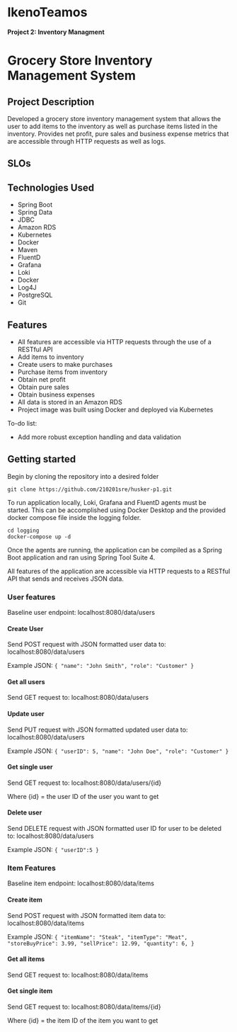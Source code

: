 # IkenoTeamos 
__Project 2: Inventory Managment__ 

# Grocery Store Inventory Management System

## Project Description

Developed a grocery store inventory management system that allows the user to add items to the inventory as well as purchase items listed in the inventory. Provides net profit, pure sales and business expense metrics that are accessible through HTTP requests as well as logs.

## SLOs

## Technologies Used

* Spring Boot
* Spring Data
* JDBC
* Amazon RDS
* Kubernetes
* Docker
* Maven
* FluentD
* Grafana
* Loki
* Docker
* Log4J
* PostgreSQL
* Git

## Features

* All features are accessible via HTTP requests through the use of a RESTful API
* Add items to inventory
* Create users to make purchases
* Purchase items from inventory
* Obtain net profit
* Obtain pure sales
* Obtain business expenses
* All data is stored in an Amazon RDS
* Project image was built using Docker and deployed via Kubernetes

To-do list:

* Add more robust exception handling and data validation

## Getting started

Begin by cloning the repository into a desired folder

```git clone https://github.com/210201sre/husker-p1.git```

To run application locally, Loki, Grafana and FluentD agents must be started. This can be accomplished using Docker Desktop and the provided docker compose file inside the logging folder.

```
cd logging
docker-compose up -d
```

Once the agents are running, the application can be compiled as a Spring Boot application and ran using Spring Tool Suite 4. 

All features of the application are accessible via HTTP requests to a RESTful API that sends and receives JSON data.

### User features

Baseline user endpoint: localhost:8080/data/users

#### Create User

Send POST request with JSON formatted user data to: localhost:8080/data/users

Example JSON: ```
    {
        "name": "John Smith",
        "role": "Customer"
    }
    ```

#### Get all users

Send GET request to: localhost:8080/data/users 

#### Update user

Send PUT request with JSON formatted updated user data to: localhost:8080/data/users

Example JSON: ```
    {
        "userID": 5,
        "name": "John Doe",
        "role": "Customer"
    }
    ```
#### Get single user

Send GET request to: localhost:8080/data/users/{id}

Where {id} = the user ID of the user you want to get

#### Delete user

Send DELETE request with JSON formatted user ID for user to be deleted to: localhost:8080/data/users

Example JSON: ```
    { "userID":5
    }
    ```
### Item Features

Baseline item endpoint: localhost:8080/data/items

#### Create item

Send POST request with JSON formatted item data to: localhost:8080/data/items

Example JSON: ```
    {
        "itemName": "Steak",
        "itemType": "Meat",
        "storeBuyPrice": 3.99,
        "sellPrice": 12.99,
        "quantity": 6,
    }
    ```
#### Get all items

Send GET request to: localhost:8080/data/items

#### Get single item

Send GET request to: localhost:8080/data/items/{id}

Where {id} = the item ID of the item you want to get
